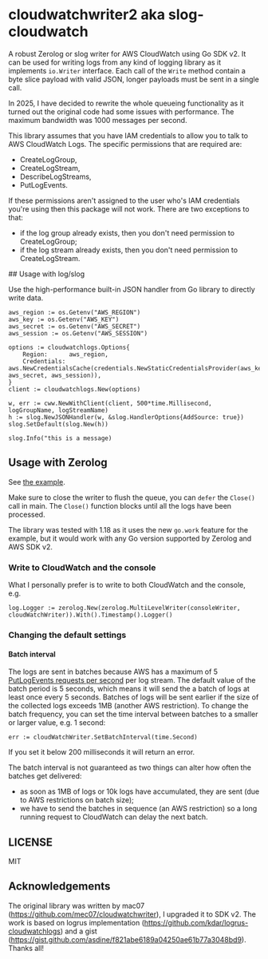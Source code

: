 # cloudwatchwriter2 aka slog-cloudwatch

A robust Zerolog or slog writer for AWS CloudWatch using Go SDK v2. It can be used for writing logs from any kind of logging library as it implements `io.Writer` interface. Each call of the `Write` method contain a byte slice payload with valid JSON, longer payloads must be sent in a single call.

In 2025, I have decided to rewrite the whole queueing functionality as it turned out the original code had some issues with performance. The maximum bandwidth was 1000 messages per second.

This library assumes that you have IAM credentials to allow you to talk to AWS CloudWatch Logs.
The specific permissions that are required are:
- CreateLogGroup,
- CreateLogStream,
- DescribeLogStreams,
- PutLogEvents.

If these permissions aren't assigned to the user who's IAM credentials you're using then this package will not work.
There are two exceptions to that:
- if the log group already exists, then you don't need permission to CreateLogGroup;
- if the log stream already exists, then you don't need permission to CreateLogStream.

## Usage with log/slog

Use the high-performance built-in JSON handler from Go library to directly write data.

```
aws_region := os.Getenv("AWS_REGION")
aws_key := os.Getenv("AWS_KEY")
aws_secret := os.Getenv("AWS_SECRET")
aws_session := os.Getenv("AWS_SESSION")

options := cloudwatchlogs.Options{
    Region:      aws_region,
    Credentials: aws.NewCredentialsCache(credentials.NewStaticCredentialsProvider(aws_key, aws_secret, aws_session)),
}
client := cloudwatchlogs.New(options)

w, err := cww.NewWithClient(client, 500*time.Millisecond, logGroupName, logStreamName)
h := slog.NewJSONHandler(w, &slog.HandlerOptions{AddSource: true})
slog.SetDefault(slog.New(h))

slog.Info("this is a message)
```

## Usage with Zerolog

See [the example](example/example.go).

Make sure to close the writer to flush the queue, you can `defer` the `Close()` call in main.
The `Close()` function blocks until all the logs have been processed.

The library was tested with 1.18 as it uses the new `go.work` feature for the example, but it would work with any Go version supported by Zerolog and AWS SDK v2.

### Write to CloudWatch and the console

What I personally prefer is to write to both CloudWatch and the console, e.g.

```
log.Logger := zerolog.New(zerolog.MultiLevelWriter(consoleWriter, cloudWatchWriter)).With().Timestamp().Logger()
```

### Changing the default settings

#### Batch interval

The logs are sent in batches because AWS has a maximum of 5 [PutLogEvents requests per second](https://docs.aws.amazon.com/AmazonCloudWatchLogs/latest/APIReference/API_PutLogEvents.html) per log stream.
The default value of the batch period is 5 seconds, which means it will send the a batch of logs at least once every 5 seconds.
Batches of logs will be sent earlier if the size of the collected logs exceeds 1MB (another AWS restriction).
To change the batch frequency, you can set the time interval between batches to a smaller or larger value, e.g. 1 second:

```
err := cloudWatchWriter.SetBatchInterval(time.Second)
```

If you set it below 200 milliseconds it will return an error.

The batch interval is not guaranteed as two things can alter how often the batches get delivered:
- as soon as 1MB of logs or 10k logs have accumulated, they are sent (due to AWS restrictions on batch size);
- we have to send the batches in sequence (an AWS restriction) so a long running request to CloudWatch can delay the next batch.

## LICENSE

MIT

## Acknowledgements

The original library was written by mac07 (https://github.com/mec07/cloudwatchwriter), I upgraded it to SDK v2. The work is based on logrus implementation (https://github.com/kdar/logrus-cloudwatchlogs) and a gist (https://gist.github.com/asdine/f821abe6189a04250ae61b77a3048bd9). Thanks all!
